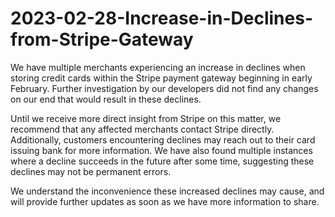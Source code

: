 # 2023-02-28-Increase-in-Declines-from-Stripe-Gateway

We have multiple merchants experiencing an increase in declines when storing credit cards within the Stripe payment gateway beginning in early February. Further investigation by our developers did not find any changes on our end that would result in these declines.

Until we receive more direct insight from Stripe on this matter, we recommend that any affected merchants contact Stripe directly. Additionally, customers encountering declines may reach out to their card issuing bank for more information. We have also found multiple instances where a decline succeeds in the future after some time, suggesting these declines may not be permanent errors.

We understand the inconvenience these increased declines may cause, and will provide further updates as soon as we have more information to share.
